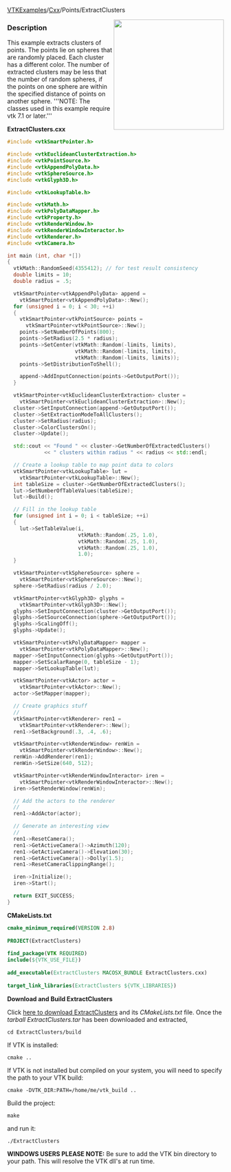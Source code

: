 [VTKExamples](/index/)/[Cxx](/Cxx)/Points/ExtractClusters

<img align="right" src="https://github.com/lorensen/VTKExamples/blob/gh-pages/Testing/Baseline/Points/TestExtractClusters.png?raw=true" width="256" />

### Description
This example extracts clusters of points. The points lie on spheres that are randomly placed. Each cluster has a different color. The number of extracted clusters may be less that the number of random spheres, if the points on one sphere are within the specified distance of points on another sphere.
'''NOTE: The classes used in this example require vtk 7.1 or later.'''

**ExtractClusters.cxx**
```c++
#include <vtkSmartPointer.h>

#include <vtkEuclideanClusterExtraction.h>
#include <vtkPointSource.h>
#include <vtkAppendPolyData.h>
#include <vtkSphereSource.h>
#include <vtkGlyph3D.h>

#include <vtkLookupTable.h>

#include <vtkMath.h>
#include <vtkPolyDataMapper.h>
#include <vtkProperty.h>
#include <vtkRenderWindow.h>
#include <vtkRenderWindowInteractor.h>
#include <vtkRenderer.h>
#include <vtkCamera.h>

int main (int, char *[])
{
  vtkMath::RandomSeed(4355412); // for test result consistency
  double limits = 10;
  double radius = .5;

  vtkSmartPointer<vtkAppendPolyData> append =
    vtkSmartPointer<vtkAppendPolyData>::New();
  for (unsigned i = 0; i < 30; ++i)
  {
    vtkSmartPointer<vtkPointSource> points =
      vtkSmartPointer<vtkPointSource>::New();
    points->SetNumberOfPoints(800);
    points->SetRadius(2.5 * radius);
    points->SetCenter(vtkMath::Random(-limits, limits),
                      vtkMath::Random(-limits, limits),
                      vtkMath::Random(-limits, limits));
    points->SetDistributionToShell();

    append->AddInputConnection(points->GetOutputPort());
  }

  vtkSmartPointer<vtkEuclideanClusterExtraction> cluster =
    vtkSmartPointer<vtkEuclideanClusterExtraction>::New();
  cluster->SetInputConnection(append->GetOutputPort());
  cluster->SetExtractionModeToAllClusters();
  cluster->SetRadius(radius);
  cluster->ColorClustersOn();
  cluster->Update();

  std::cout << "Found " << cluster->GetNumberOfExtractedClusters()
            << " clusters within radius " << radius << std::endl;

  // Create a lookup table to map point data to colors
  vtkSmartPointer<vtkLookupTable> lut =
    vtkSmartPointer<vtkLookupTable>::New();
  int tableSize = cluster->GetNumberOfExtractedClusters();
  lut->SetNumberOfTableValues(tableSize);
  lut->Build();

  // Fill in the lookup table
  for (unsigned int i = 0; i < tableSize; ++i)
  {
    lut->SetTableValue(i,
                       vtkMath::Random(.25, 1.0),
                       vtkMath::Random(.25, 1.0),
                       vtkMath::Random(.25, 1.0),
                       1.0);
  }

  vtkSmartPointer<vtkSphereSource> sphere =
    vtkSmartPointer<vtkSphereSource>::New();
  sphere->SetRadius(radius / 2.0);

  vtkSmartPointer<vtkGlyph3D> glyphs =
    vtkSmartPointer<vtkGlyph3D>::New();
  glyphs->SetInputConnection(cluster->GetOutputPort());
  glyphs->SetSourceConnection(sphere->GetOutputPort());
  glyphs->ScalingOff();
  glyphs->Update();

  vtkSmartPointer<vtkPolyDataMapper> mapper =
    vtkSmartPointer<vtkPolyDataMapper>::New();
  mapper->SetInputConnection(glyphs->GetOutputPort());
  mapper->SetScalarRange(0, tableSize - 1);
  mapper->SetLookupTable(lut);

  vtkSmartPointer<vtkActor> actor =
    vtkSmartPointer<vtkActor>::New();
  actor->SetMapper(mapper);

  // Create graphics stuff
  //
  vtkSmartPointer<vtkRenderer> ren1 =
    vtkSmartPointer<vtkRenderer>::New();
  ren1->SetBackground(.3, .4, .6);

  vtkSmartPointer<vtkRenderWindow> renWin =
    vtkSmartPointer<vtkRenderWindow>::New();
  renWin->AddRenderer(ren1);
  renWin->SetSize(640, 512);

  vtkSmartPointer<vtkRenderWindowInteractor> iren =
    vtkSmartPointer<vtkRenderWindowInteractor>::New();
  iren->SetRenderWindow(renWin);

  // Add the actors to the renderer
  //
  ren1->AddActor(actor);

  // Generate an interesting view
  //
  ren1->ResetCamera();
  ren1->GetActiveCamera()->Azimuth(120);
  ren1->GetActiveCamera()->Elevation(30);
  ren1->GetActiveCamera()->Dolly(1.5);
  ren1->ResetCameraClippingRange();

  iren->Initialize();
  iren->Start();

  return EXIT_SUCCESS;
}
```
**CMakeLists.txt**
```cmake
cmake_minimum_required(VERSION 2.8)
 
PROJECT(ExtractClusters)
 
find_package(VTK REQUIRED)
include(${VTK_USE_FILE})
 
add_executable(ExtractClusters MACOSX_BUNDLE ExtractClusters.cxx)
 
target_link_libraries(ExtractClusters ${VTK_LIBRARIES})
```

**Download and Build ExtractClusters**

Click [here to download ExtractClusters](https://github.com/lorensen/VTKWikiExamplesTarballs/raw/master/ExtractClusters.tar) and its *CMakeLists.txt* file.
Once the *tarball ExtractClusters.tar* has been downloaded and extracted,
```
cd ExtractClusters/build 
```
If VTK is installed:
```
cmake ..
```
If VTK is not installed but compiled on your system, you will need to specify the path to your VTK build:
```
cmake -DVTK_DIR:PATH=/home/me/vtk_build ..
```
Build the project:
```
make
```
and run it:
```
./ExtractClusters
```
**WINDOWS USERS PLEASE NOTE:** Be sure to add the VTK bin directory to your path. This will resolve the VTK dll's at run time.

